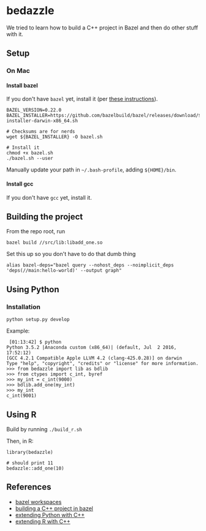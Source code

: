 # bedazzle

We tried to learn how to build a C++ project in Bazel and then do other stuff with it.

## Setup

### On Mac 
#### Install bazel

If you don't have `bazel` yet, install it (per [these instructions](https://docs.bazel.build/versions/master/install-os-x.html#install-with-installer-mac-os-x)).

```
BAZEL_VERSION=0.22.0
BAZEL_INSTALLER=https://github.com/bazelbuild/bazel/releases/download/${BAZEL_VERSION}/bazel-${BAZEL_VERSION}-installer-darwin-x86_64.sh

# Checksums are for nerds
wget ${BAZEL_INSTALLER} -O bazel.sh

# Install it
chmod +x bazel.sh
./bazel.sh --user
```

Manually update your path in `~/.bash-profile`, adding `${HOME}/bin`.

#### Install gcc

If you don't have `gcc` yet, install it.

## Building the project

From the repo root, run

```
bazel build //src/lib:libadd_one.so
```

Set this up so you don't have to do that dumb thing

```
alias bazel-deps="bazel query --nohost_deps --noimplicit_deps 'deps(//main:hello-world)' --output graph"
```

## Using Python

### Installation
`python setup.py develop`

Example:
```
 [01:13:42] $ python
Python 3.5.2 |Anaconda custom (x86_64)| (default, Jul  2 2016, 17:52:12)
[GCC 4.2.1 Compatible Apple LLVM 4.2 (clang-425.0.28)] on darwin
Type "help", "copyright", "credits" or "license" for more information.
>>> from bedazzle import lib as bdlib
>>> from ctypes import c_int, byref
>>> my_int = c_int(9000)
>>> bdlib.add_one(my_int)
>>> my_int
c_int(9001)
```

## Using R

Build by running `./build_r.sh`

Then, in R:

```{r}
library(bedazzle)

# should print 11
bedazzle::add_one(10)
```

## References

* [bazel workspaces](https://docs.bazel.build/versions/master/build-ref.html#workspaces)
* [building a C++ project in bazel](https://docs.bazel.build/versions/master/tutorial/cpp.html)
* [extending Python with C++](https://docs.python.org/3/extending/extending.html)
* [extending R with C++](https://www.r-bloggers.com/three-ways-to-call-cc-from-r/)
